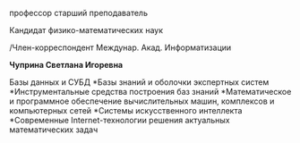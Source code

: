 профессор
старший преподаватель

Кандидат физико-математических наук

/Член-корреспондент Междунар. Акад. Информатизации

**Чуприна Светлана Игоревна**

Базы данных и СУБД
	*Базы знаний и оболочки экспертных систем
	*Инструментальные средства построения баз знаний
	*Математическое и программное обеспечение вычислительных машин, комплексов и компьютерных сетей
	*Системы искусственного интеллекта
	*Современные Internet-технологии решения актуальных математических задач